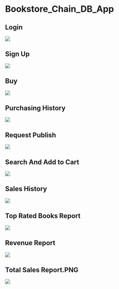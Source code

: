 # Bookstore_Chain_DB_App


## Login 
![](Project%20Screenshots/LoginIn.PNG)

## Sign Up 
![](Project%20Screenshots/SignUp.PNG)

## Buy 
![](Project%20Screenshots/Buy.PNG)

## Purchasing History 
![](Project%20Screenshots/PurchasingHistory.PNG)

## Request Publish 
![](Project%20Screenshots/RequestPublish.PNG)

## Search And Add to Cart 
![](Project%20Screenshots/SearchAndAddtoCart.PNG)

## Sales History 
![](Project%20Screenshots/SalesHistory.PNG)

## Top Rated Books Report
![](Project%20Screenshots/TopRatedBooks.PNG)

## Revenue Report 
![](Project%20Screenshots/RevenueReport.PNG)

## Total Sales Report.PNG 
![](Project%20Screenshots/TotalSalesReport.PNG)

